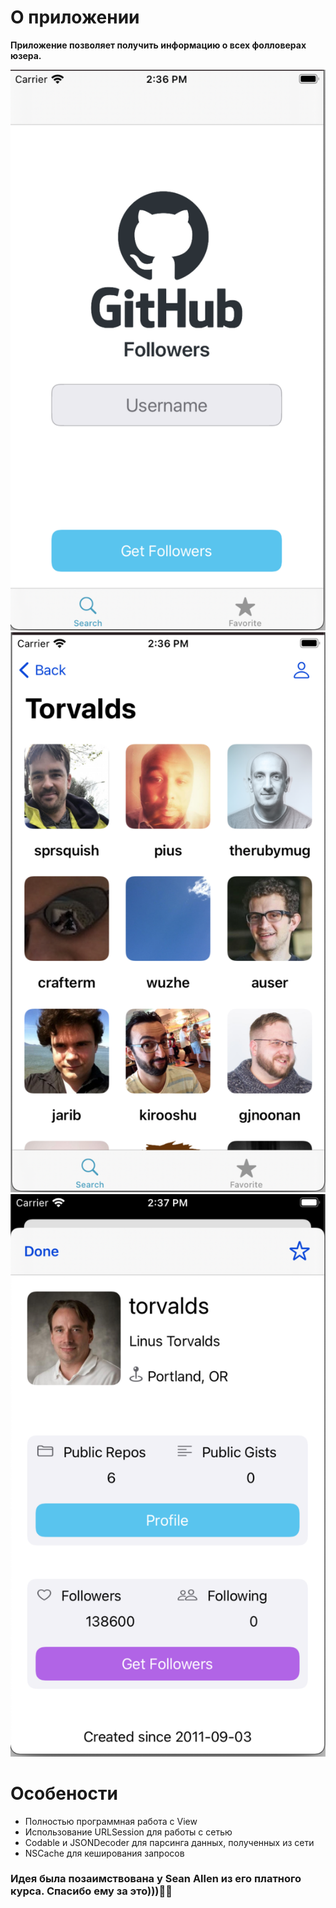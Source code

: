 #  О приложении

**Приложение позволяет получить информацию о всех фолловерах юзера.**

![SearchView](Screenshots/Pic1.png)
![FollowersView](Screenshots/Pic2.png)
![UserView](Screenshots/Pic3.png)




# Особености

* Полностью программная работа с View
* Использование URLSession для работы с сетью
* Codable и JSONDecoder для парсинга данных, полученных из сети
* NSCache для кеширования запросов


### Идея была позаимствована у Sean Allen из его платного курса. Спасибо ему за это)))👌🏻

